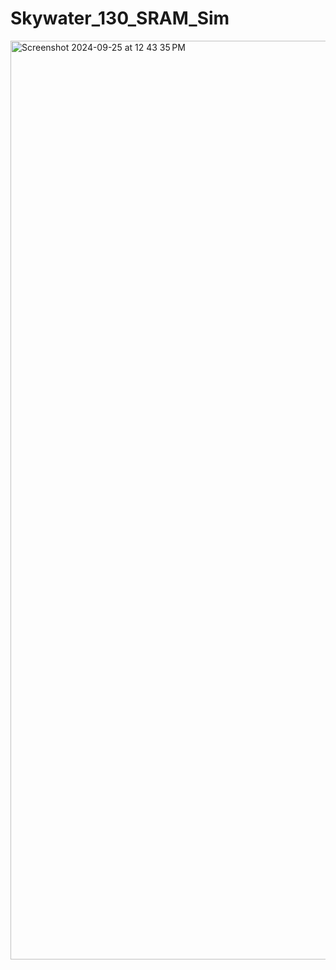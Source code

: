 # Skywater_130_SRAM_Sim

<img width="1470" alt="Screenshot 2024-09-25 at 12 43 35 PM" src="https://github.com/user-attachments/assets/77ea0674-8a64-4f6f-86eb-88a550b63e97">
